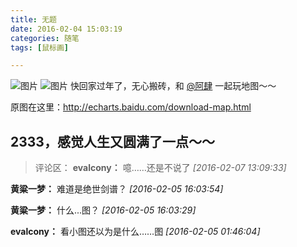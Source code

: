 ```yaml
---
title: 无题
date: 2016-02-04 15:03:19
categories: 随笔
tags: [鼠标画]

---
```

![图片](emFxZ2VTanAxTWI0bVhvanpDak5DK3lpR280OS9GMmFmT0p0dWtQWFgxZ0J4aytPMkNnSW5nPT0.png?imageView&thumbnail=164y164&enlarge=1&quality=90&type=jpg)
![图片](emFxZ2VTanAxTWI0bVhvanpDak5DMk9jaHYvNmxjdHBSdURmVmh6MUtmL2VjZWtMaWVhVlB3PT0.png?imageView&thumbnail=164y164&enlarge=1&quality=90&type=jpg)
快回家过年了，无心搬砖，和 [@阿肆](http://www.lofter.com/mentionredirect.do?blogId=4227835) 一起玩地图～～

原图在这里：http://echarts.baidu.com/download-map.html

2333，感觉人生又圆满了一点～～
---
>评论区：
>**evalcony：** 噫……还是不说了  *[2016-02-07 13:09:33]*
>
**黄粱一梦：** 难道是绝世剑谱？  *[2016-02-05 16:03:54]*
>
**黄粱一梦：** 什么...图？  *[2016-02-05 16:03:29]*
>
**evalcony：** 看小图还以为是什么……图  *[2016-02-05 01:46:04]*
>

